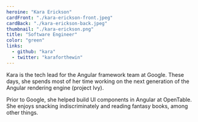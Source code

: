 ```yaml
---
heroine: "Kara Erickson"
cardFront: "./kara-erickson-front.jpeg"
cardBack: "./kara-erickson-back.jpeg"
thumbnail: "./kara-erickson.png"
title: "Software Engineer"
color: "green"
links:
  - github: "kara"
  - twitter: "karaforthewin"
---
```


Kara is the tech lead for the Angular framework team at Google. These days, she spends most of her time working on the next generation of the Angular rendering engine (project Ivy).

Prior to Google, she helped build UI components in Angular at OpenTable. She enjoys snacking indiscriminately and reading fantasy books, among other things.
